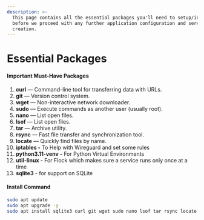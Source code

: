 ```yaml
---
description: >-
  This page contains all the essential packages you'll need to setup/install
  before we proceed with any further application configuration and server
  creation.
---
```


# Essential Packages

#### Important Must-Have Packages

1. **curl** — Command-line tool for transferring data with URLs.
2. **git** — Version control system.
3. **wget** — Non-interactive network downloader.
4. **sudo** — Execute commands as another user (usually root).
5. **nano** — List open files.
6. **lsof** — List open files.
7. **tar** — Archive utility.
8. **rsync** — Fast file transfer and synchronization tool.
9. **locate** — Quickly find files by name.
10. **iptables -** To Help with Wireguard and set some rules
11. **python3.11-venv -** For Python Virtual Environments
12. **util-linux -** For Flock which makes sure a service runs only once at a time
13. **sqlite3** - for support on SQLite

#### Install Command

```bash
sudo apt update
sudo apt upgrade -y
sudo apt install sqlite3 curl git wget sudo nano lsof tar rsync locate util-linux python3.11-venv iptables -y
```

